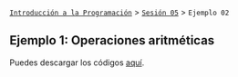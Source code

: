 [`Introducción a la Programación`](../../README.md) > [`Sesión 05`](../README.md) > `Ejemplo 02`

## Ejemplo 1: Operaciones aritméticas

Puedes descargar los códigos [aquí](codigos/).
